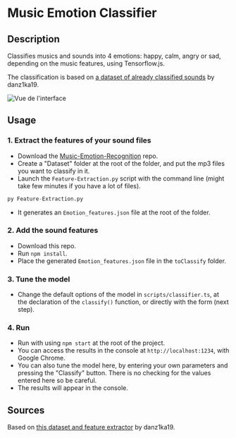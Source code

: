 # Music Emotion Classifier

## Description 
Classifies musics and sounds into 4 emotions: happy, calm, angry or sad, depending on the music features, using Tensorflow.js.

The classification is based on [a dataset of already classified sounds](https://github.com/danz1ka19/Music-Emotion-Recognition/blob/master/Emotion_features.csv) by danz1ka19.

![Vue de l'interface](https://i.ibb.co/cTb5gZg/Screenshot-2019-01-22-Music-Emotion-Classifier.png)

## Usage

### 1. Extract the features of your sound files
- Download the [Music-Emotion-Recognition](https://github.com/danz1ka19/Music-Emotion-Recognition) repo.
- Create a "Dataset" folder at the root of the folder, and put the mp3 files you want to classify in it.
- Launch the `Feature-Extraction.py` script with the command line (might take few minutes if you have a lot of files).

```python
py Feature-Extraction.py
```

- It generates an `Emotion_features.json` file at the root of the folder.

### 2. Add the sound features
- Download this repo.
- Run `npm install`.
- Place the generated `Emotion_features.json` file in the `toClassify` folder.

### 3. Tune the model
- Change the default options of the model in `scripts/classifier.ts`, at the declaration of the `classify()` function, or directly with the form (next step).

### 4. Run 
- Run with using `npm start` at the root of the project.
- You can access the results in the console at `http://localhost:1234`, with Google Chrome.
- You can also tune the model here, by entering your own parameters and pressing the "Classify" button. There is no checking for the values entered here so be careful.
- The results will appear in the console.


## Sources
Based on [this dataset and feature extractor](https://github.com/danz1ka19/Music-Emotion-Recognition) by danz1ka19.
